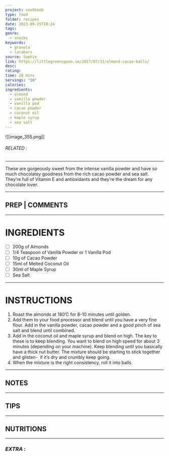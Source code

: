 ```yaml
---
project: cookbook
type: food
folder: recipes
date: 2023-09-25T18:24
tags: 
genre:
  - snacks
keywords:
  - granola
  - larabars
source: Sophie
link: https://littlegreenspoon.ie/2017/07/31/almond-cacao-balls/
desc: 
rating: 
time: 20 mins
servings: "10"
calories: 
ingredients:
  - almond
  - vanilla powder
  - vanilla pod
  - cacao powder
  - coconut oil
  - maple syrup
  - sea salt
---
```


![[image_355.png]]
###### *RELATED* : 
---
These are gorgeously sweet from the intense vanilla powder and have so much chocolatey goodness from the rich cacao powder and sea salt. They’re full of Vitamin E and antioxidants and they’re the dream for any chocolate lover.[](https://z89d0b.n3cdn1.secureserver.net/wp-content/uploads/2017/06/Almond-cacao-balls-1.jpg)

---
## PREP | COMMENTS



---
# INGREDIENTS

- [ ] 200g of Almonds
- [ ] 1/4 Teaspoon of Vanilla Powder or 1 Vanilla Pod
- [ ] 10g of Cacao Powder
- [ ] 15ml of Melted Coconut Oil
- [ ] 30ml of Maple Syrup
- [ ] Sea Salt

---
# INSTRUCTIONS

1. Roast the almonds at 180’C for 8-10 minutes until golden.
2. Add them to your food processor and blend until you have a very fine flour. Add in the vanilla powder, cacao powder and a good pinch of sea salt and blend until combined.
3. Add in the coconut oil and maple syrup and blend on high. The key to these is to keep blending. You want to blend on high speed for about 3 minutes (depending on your machine). Keep blending until you basically have a thick nut butter. The mixture should be starting to stick together and glisten-  if it’s dry and crumbly keep going.
4. When the mixture is the right consistency, roll it into balls.

---
## NOTES



---
## TIPS



---
## NUTRITIONS



---
### *EXTRA* :



